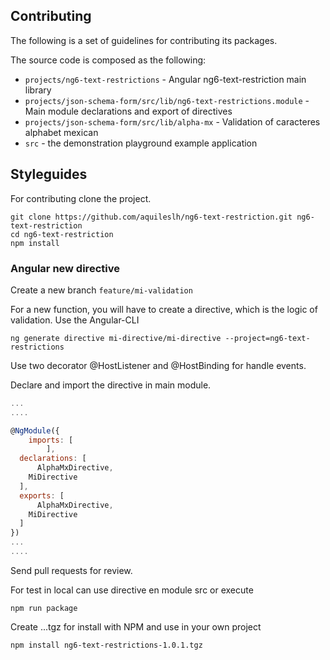 ## Contributing

The following is a set of guidelines for contributing its packages.

The source code is composed as the following:

* `projects/ng6-text-restrictions` - Angular ng6-text-restriction main library
* `projects/json-schema-form/src/lib/ng6-text-restrictions.module` - Main module declarations and export of directives
* `projects/json-schema-form/src/lib/alpha-mx` - Validation of caracteres alphabet mexican
* `src` - the demonstration playground example application

## Styleguides

For contributing clone the project.

```shell
git clone https://github.com/aquileslh/ng6-text-restriction.git ng6-text-restriction
cd ng6-text-restriction
npm install
```

### Angular new directive

Create a new branch `feature/mi-validation`


For a new function, you will have to create a directive, which is the logic of validation.
Use the Angular-CLI

```shell
ng generate directive mi-directive/mi-directive --project=ng6-text-restrictions
```

Use two decorator @HostListener and @HostBinding for handle events.

Declare and import the directive in main module.

```javascript
...
....

@NgModule({
    imports: [
        ],
  declarations: [
      AlphaMxDirective,
    MiDirective
  ],
  exports: [
      AlphaMxDirective,
    MiDirective
  ]
})
...
....
```

Send pull requests for review.

For test in local can use directive en module src or execute

```shell
npm run package
```
Create ...tgz for install with NPM and use in your own project

```shell
npm install ng6-text-restrictions-1.0.1.tgz
```
